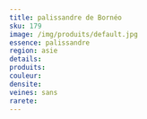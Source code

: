 ```yaml
---
title: palissandre de Bornéo
sku: 179
image: /img/produits/default.jpg
essence: palissandre 
region: asie
details: 
produits:
couleur: 
densite: 
veines: sans
rarete: 
---
```

